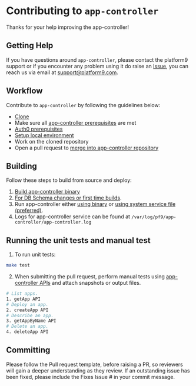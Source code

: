 # Contributing to `app-controller` #

Thanks for your help improving the app-controller!

## Getting Help ##

If you have questions around `app-controller`, please contact the platform9 support or if you encounter any problem using it do raise an [Issue](https://github.com/platform9/app-controller/issues), you can reach us via email at [support@platform9.com](support@platform9.com).


## Workflow ##

Contribute to `app-controller` by following the guidelines below:
- [Clone](https://github.com/platform9/app-controller.git)
- Make sure all [app-controller prerequisites](https://github.com/platform9/app-controller#pre-requisites) are met
- [Auth0 prerequisites](https://github.com/platform9/app-controller#pre-requisites-1)
- [Setup local environment](https://github.com/platform9/app-controller#configurations) 
- Work on the cloned repository
- Open a pull request to [merge into app-controller repository](https://docs.github.com/en/pull-requests/collaborating-with-pull-requests/proposing-changes-to-your-work-with-pull-requests/creating-a-pull-request)


## Building ## 

Follow these steps to build from source and deploy:

1. [Build app-controller binary](https://github.com/platform9/app-controller#build-app-controller)
2. [For DB Schema changes or first time builds](https://github.com/platform9/app-controller#for-db-schema-changes-or-first-time-builds).
3. Run app-controller either [using binary](https://github.com/platform9/app-controller#using-binary) or [using system service file (preferred)](https://github.com/platform9/app-controller#using-system-service-file-preferred).
4. Logs for app-controller service can be found at `/var/log/pf9/app-controller/app-controller.log`

## Running the unit tests and manual test ##
1. To run unit tests:
```sh
make test
```
2. When submitting the pull request, perform manual tests using [app-controller APIs](https://github.com/platform9/app-controller#app-controller-apis) and attach snapshots or output files.
```sh
# List apps.
1. getApp API
# Deploy an app.
2. createApp API
# Describe an app.
3. getAppByName API
# Delete an app.
4. deleteApp API
```

## Committing ###

Please follow the Pull request template, before raising a PR, so reviewers will gain a deeper understanding as they review. If an outstanding issue has been fixed, please include the Fixes Issue # in your commit message.

